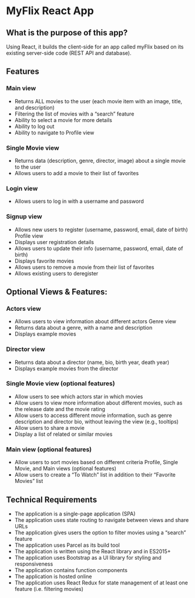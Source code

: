 
# MyFlix React App

## What is the purpose of this app?
Using React, it builds the client-side for an app called myFlix based on its existing server-side code (REST API and database).

## Features
### Main view
- Returns ALL movies to the user (each movie item with an image, title, and description)
- Filtering the list of movies with a “search” feature
- Ability to select a movie for more details
- Ability to log out
- Ability to navigate to Profile view

### Single Movie view
- Returns data (description, genre, director, image) about a single movie to the user
- Allows users to add a movie to their list of favorites

### Login view
- Allows users to log in with a username and password

### Signup view
- Allows new users to register (username, password, email, date of birth)
Profile view
- Displays user registration details
- Allows users to update their info (username, password, email, date of birth)
- Displays favorite movies
- Allows users to remove a movie from their list of favorites
- Allows existing users to deregister

## Optional Views & Features:
### Actors view
- Allows users to view information about different actors
Genre view
- Returns data about a genre, with a name and description
- Displays example movies
### Director view
- Returns data about a director (name, bio, birth year, death year)
- Displays example movies from the director
### Single Movie view (optional features)
- Allow users to see which actors star in which movies
- Allow users to view more information about different movies, such as the release date and the movie rating
- Allow users to access different movie information, such as genre description and director bio, without leaving the view (e.g., tooltips)
- Allow users to share a movie
- Display a list of related or similar movies
### Main view (optional features)
- Allow users to sort movies based on different criteria
Profile, Single Movie, and Main views (optional features)
- Allow users to create a “To Watch” list in addition to their “Favorite Movies” list

## Technical Requirements
- The application is a single-page application (SPA)
- The application uses state routing to navigate between views and share URLs
- The application gives users the option to filter movies using a “search” feature
- The application uses Parcel as its build tool
- The application is written using the React library and in ES2015+
- The application uses Bootstrap as a UI library for styling and responsiveness
- The application contains function components
- The application is hosted online
- The application uses React Redux for state management of at least one feature (i.e. filtering movies)


    